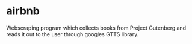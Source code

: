 # airbnb
Webscraping program which collects books from Project Gutenberg and reads it out to the user through googles GTTS library.
